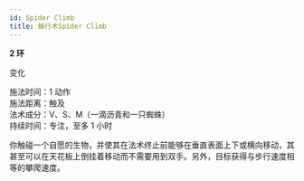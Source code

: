 ```yaml
---
id: Spider Climb
title: 蛛行术Spider Climb
---
```


**2 环**

变化

施法时间：1 动作  
施法距离：触及  
法术成分：V、S、M（一滴沥青和一只蜘蛛）  
持续时间：专注，至多 1 小时

你触碰一个自愿的生物，并使其在法术终止前能够在垂直表面上下或横向移动，其甚至可以在天花板上倒挂着移动而不需要用到双手。另外，目标获得与步行速度相等的攀爬速度。

